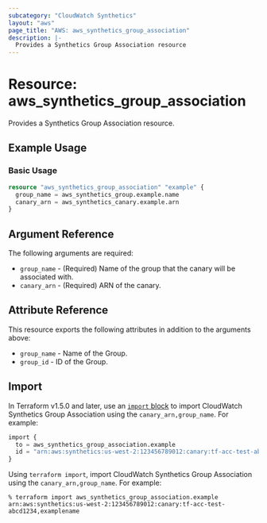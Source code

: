 ```yaml
---
subcategory: "CloudWatch Synthetics"
layout: "aws"
page_title: "AWS: aws_synthetics_group_association"
description: |-
  Provides a Synthetics Group Association resource
---
```


# Resource: aws_synthetics_group_association

Provides a Synthetics Group Association resource.

## Example Usage

### Basic Usage

```terraform
resource "aws_synthetics_group_association" "example" {
  group_name = aws_synthetics_group.example.name
  canary_arn = aws_synthetics_canary.example.arn
}
```

## Argument Reference

The following arguments are required:

* `group_name` - (Required) Name of the group that the canary will be associated with.
* `canary_arn` - (Required) ARN of the canary.

## Attribute Reference

This resource exports the following attributes in addition to the arguments above:

* `group_name` - Name of the Group.
* `group_id` - ID of the Group.

## Import

In Terraform v1.5.0 and later, use an [`import` block](https://developer.hashicorp.com/terraform/language/import) to import CloudWatch Synthetics Group Association using the `canary_arn,group_name`. For example:

```terraform
import {
  to = aws_synthetics_group_association.example
  id = "arn:aws:synthetics:us-west-2:123456789012:canary:tf-acc-test-abcd1234,examplename"
}
```

Using `terraform import`, import CloudWatch Synthetics Group Association using the `canary_arn,group_name`. For example:

```console
% terraform import aws_synthetics_group_association.example arn:aws:synthetics:us-west-2:123456789012:canary:tf-acc-test-abcd1234,examplename
```
